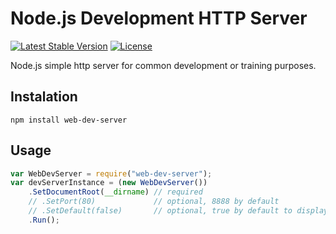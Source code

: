 # Node.js Development HTTP Server

[![Latest Stable Version](https://img.shields.io/badge/Stable-v1.0.0-brightgreen.svg?style=plastic)](https://github.com/web-dev-server/web-dev-server/releases)
[![License](https://img.shields.io/badge/Licence-BSD-brightgreen.svg?style=plastic)](https://mvccore.github.io/docs/mvccore/4.0.0/LICENCE.md)

Node.js simple http server for common development or training purposes.

## Instalation
```shell
npm install web-dev-server
```

## Usage
```javascript
var WebDevServer = require("web-dev-server");
var devServerInstance = (new WebDevServer())
	.SetDocumentRoot(__dirname) // required
	// .SetPort(80)             // optional, 8888 by default
	// .SetDefault(false)       // optional, true by default to display Errors and directory content
	.Run();
```
